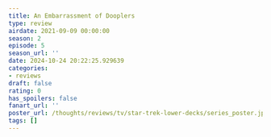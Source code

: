 ```yaml
---
title: An Embarrassment of Dooplers
type: review
airdate: 2021-09-09 00:00:00
season: 2
episode: 5
season_url: ''
date: 2024-10-24 20:22:25.929639
categories:
- reviews
draft: false
rating: 0
has_spoilers: false
fanart_url: ''
poster_url: /thoughts/reviews/tv/star-trek-lower-decks/series_poster.jpg
tags: []
---
```


